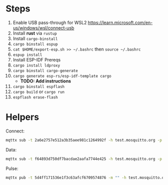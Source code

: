 # Steps
1. Enable USB pass-through for WSL2 https://learn.microsoft.com/en-us/windows/wsl/connect-usb
2. Install **rust** via `rustup`
3. Install `cargo-binstall`
4. `cargo binstall espup`
5. `cat $HOME/export-esp.sh >> ~/.bashrc` then `source ~/.bashrc`
6. `espup install`
7. Install ESP-IDF Prereqs
8. `cargo install ldproxy`
9. `cargo binstall cargo-generate`
10. `cargo generate esp-rs/esp-idf-template cargo`
    - **TODO: Add instructions**
11. `cargo binstall espflash`
12. `cargo build` or `cargo run`
13. `espflash erase-flash`

# Helpers
Connect:
```bash
mqttx sub -t 2a6e2757e512a3b35aee981c1264992f -h test.mosquitto.org -p 8883 -l mqtts --ca src/mosquitto.org.crt -Pp msg.proto -Pmn Connect
```

Data:
```bash
mqttx sub -t f64893d750df7bacdae2aafa7744e425 -h test.mosquitto.org -p 8883 -l mqtts --ca src/mosquitto.org.crt -Pp msg.proto -Pmn SensorData
```

Pulse:
```bash
mqttx pub -t 5d4ff171536e1f3c63afcf6709574876 -m "" -h test.mosquitto.org -p 8883 -l mqtts --ca src/mosquitto.org.crt
```